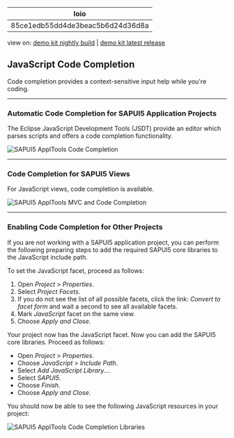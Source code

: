 <!-- loio85ce1edb55dd4de3beac5b6d24d36d8a -->

| loio |
| -----|
| 85ce1edb55dd4de3beac5b6d24d36d8a |

<div id="loio">

view on: [demo kit nightly build](https://openui5nightly.hana.ondemand.com/#/topic/85ce1edb55dd4de3beac5b6d24d36d8a) | [demo kit latest release](https://openui5.hana.ondemand.com/#/topic/85ce1edb55dd4de3beac5b6d24d36d8a)</div>

## JavaScript Code Completion

Code completion provides a context-sensitive input help while you're coding.

***

<a name="loio85ce1edb55dd4de3beac5b6d24d36d8a__section_N10020_N10011_N10001"/>

### Automatic Code Completion for SAPUI5 Application Projects

The Eclipse JavaScript Development Tools \(JSDT\) provide an editor which parses scripts and offers a code completion functionality.

![SAPUI5 ApplTools Code Completion](loio293b3db8ea0f43b5aa248defa33103d4_LowRes.png)

***

<a name="loio85ce1edb55dd4de3beac5b6d24d36d8a__section_N10035_N10012_N10001"/>

### Code Completion for SAPUI5 Views

For JavaScript views, code completion is available.

![SAPUI5 ApplTools MVC and Code Completion](loio414d5c3d106041ceb56bf3c63fd34c2f_LowRes.png)

***

<a name="loio85ce1edb55dd4de3beac5b6d24d36d8a__section_N10030_N10011_N10001"/>

### Enabling Code Completion for Other Projects

If you are not working with a SAPUI5 application project, you can perform the following preparing steps to add the required SAPUI5 core libraries to the JavaScript include path.

To set the JavaScript facet, proceed as follows:

1.  Open *Project* \> *Properties*.
2.  Select *Project Facets*.
3.  If you do not see the list of all possible facets, click the link: *Convert to facet form* and wait a second to see all available facets.
4.  Mark *JavaScript* facet on the same view.
5.  Choose *Apply and Close*.

Your project now has the JavaScript facet. Now you can add the SAPUI5 core libraries. Proceed as follows:

-   Open *Project* \> *Properties*.
-   Choose *JavaScript* \> *Include Path*.
-   Select *Add JavaScript Library…*.
-   Select *SAPUI5*.
-   Choose *Finish*.
-   Choose *Apply and Close*.

You should now be able to see the following JavaScript resources in your project:

![SAPUI5 ApplTools Code Completion Libraries](loio6754a6c68d8d407c896fc392cb77b6bf_LowRes.png)

